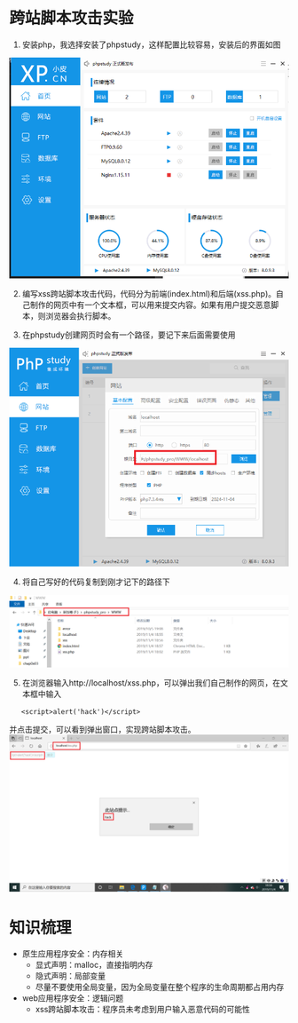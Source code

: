 # 跨站脚本攻击实验

1. 安装php，我选择安装了phpstudy，这样配置比较容易，安装后的界面如图

![ ](images/phpstudy.png)

2. 编写xss跨站脚本攻击代码，代码分为前端(index.html)和后端(xss.php)。自己制作的网页中有一个文本框，可以用来提交内容。如果有用户提交恶意脚本，则浏览器会执行脚本。   


3. 在phpstudy创建网页时会有一个路径，要记下来后面需要使用

![ ](images/网页路径.png)

4. 将自己写好的代码复制到刚才记下的路径下

![ ](images/代码路径.png)

5. 在浏览器输入http://localhost/xss.php，可以弹出我们自己制作的网页，在文本框中输入
``` 
   <script>alert('hack')</script>
```
并点击提交，可以看到弹出窗口，实现跨站脚本攻击。
![ ](images/实现效果.png)

# 知识梳理

* 原生应用程序安全：内存相关
   * 显式声明：malloc，直接指明内存
   * 隐式声明：局部变量
   * 尽量不要使用全局变量，因为全局变量在整个程序的生命周期都占用内存
* web应用程序安全：逻辑问题
   * xss跨站脚本攻击：程序员未考虑到用户输入恶意代码的可能性

